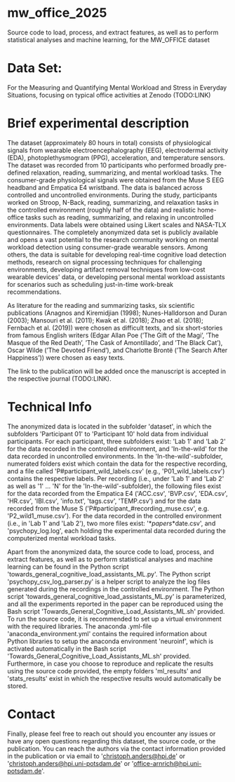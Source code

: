 # mw_office_2025
Source code to load, process, and extract features, as well as to perform statistical analyses and machine learning, for the MW_OFFICE dataset

# Data Set:
For the Measuring and Quantifying Mental Workload and Stress in Everyday Situations, focusing on typical office activities at Zenodo (TODO:LINK)

 # Brief experimental description
The dataset (approximately 80 hours in total) consists of physiological signals from wearable electroencephalography (EEG), electrodermal activity (EDA), photoplethysmogram (PPG), acceleration, and temperature sensors. The dataset was recorded from 10 participants who performed broadly pre-defined relaxation, reading, summarizing, and mental workload tasks. The consumer-grade physiological signals were obtained from the Muse S EEG headband and Empatica E4 wristband. The data is balanced across controlled and uncontrolled environments. During the study, participants worked on Stroop, N-Back, reading, summarizing, and relaxation tasks in the controlled environment (roughly half of the data) and realistic home-office tasks such as reading, summarizing, and relaxing in uncontrolled environments. Data labels were obtained using Likert scales and NASA-TLX questionnaires. The completely anonymized data set is publicly available and opens a vast potential to the research community working on mental workload detection using consumer-grade wearable sensors. Among others, the data is suitable for developing real-time cognitive load detection methods, research on signal processing techniques for challenging environments, developing artifact removal techniques from low-cost wearable devices' data, or developing personal mental workload assistants for scenarios such as scheduling just-in-time work-break recommendations.

As literature for the reading and summarizing tasks, six scientific publications (Anagnos and Kiremidjian (1998); Nunes-Halldorson and Duran (2003); Mansouri et al. (2011); Kwak et al. (2018); Zhao et al. (2018); Fernbach et al. (2019)) were chosen as difficult texts, and six short-stories from famous English writers (Edgar Allan Poe (’The Gift of the Magi’, ’The Masque of the Red Death’, ’The Cask of Amontillado’, and ’The Black Cat’), Oscar Wilde (’The Devoted Friend’), and Charlotte Brontë (’The Search After Happiness’)) were chosen as easy texts.

The link to the publication will be added once the manuscript is accepted in the respective journal (TODO:LINK).

# Technical Info
The anonymized data is located in the subfolder 'dataset', in which the subfolders 'Participant 01' to 'Participant 10' hold data from individual participants. For each participant, three subfolders exist: 'Lab 1' and 'Lab 2' for the data recorded in the controlled environment, and 'In-the-wild' for the data recorded in uncontrolled environments. In the 'In-the-wild'-subfolder, numerated folders exist which contain the data for the respective recording, and a file called 'P#participant_wild_labels.csv' (e.g., 'P01_wild_labels.csv') contains the respective labels. Per recording (i.e., under 'Lab 1' and 'Lab 2' as well as '1' ... 'N' for the 'In-the-wild'-subfolder), the following files exist for the data recorded from the Empatica E4 ('ACC.csv', 'BVP.csv', 'EDA.csv', 'HR.csv', 'IBI.csv', 'info.txt', 'tags.csv', 'TEMP.csv') and for the data recorded from the Muse S ('P#participant_#recording_muse.csv', e.g. 'P2_wild1_muse.csv'). For the data recorded in the controlled environment (i.e., in 'Lab 1' and 'Lab 2'), two more files exist: '*_papers_*date.csv', and 'psychopy_log.log', each holding the experimental data recorded during the computerized mental workload tasks. 

Apart from the anonymized data, the source code to load, process, and extract features, as well as to perform statistical analyses and machine learning can be found in the Python script 'towards_general_cognitive_load_assistants_ML.py'. The Python script 'psychopy_csv_log_parser.py' is a helper script to analyze the log files generated during the recordings in the controlled environment. The Python script 'towards_general_cognitive_load_assistants_ML.py' is parameterized, and all the experiments reported in the paper can be reproduced using the Bash script 'Towards_General_Cognitive_Load_Assistants_ML.sh' provided. To run the source code, it is recommended to set up a virtual environment with the required libraries. The anaconda .yml-file 'anaconda_environment.yml' contains the required information about Python libraries to setup the anaconda environment 'neuroinf', which is activated automatically in the Bash script 'Towards_General_Cognitive_Load_Assistants_ML.sh' provided. Furthermore, in case you choose to reproduce and replicate the results using the source code provided, the empty folders 'ml_results' and 'stats_results' exist in which the respective results would automatically be stored.

# Contact
Finally, please feel free to reach out should you encounter any issues or have any open questions regarding this dataset, the source code, or the publication. You can reach the authors via the contact information provided in the publication or via email to 'christoph.anders@hpi.de' or 'christoph.anders@hpi.uni-potsdam.de' or 'office-arnrich@hpi.uni-potsdam.de'.
